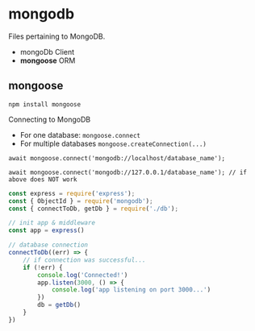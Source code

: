 # mongodb
Files pertaining to MongoDB. 

- mongoDb Client
- **mongoose** ORM


## mongoose

`npm install mongoose`

Connecting to MongoDB

- For one database: `mongoose.connect`
- For multiple databases `mongoose.createConnection(...)`

`await mongoose.connect('mongodb://localhost/database_name');`

`await mongoose.connect('mongodb://127.0.0.1/database_name'); // if above does NOT work`


```js
const express = require('express');
const { ObjectId } = require('mongodb');
const { connectToDb, getDb } = require('./db');

// init app & middleware
const app = express()

// database connection
connectToDb((err) => {
    // if connection was successful...
    if (!err) {
        console.log('Connected!')
        app.listen(3000, () => {
            console.log('app listening on port 3000...')
        })
        db = getDb()
    }
})
```
